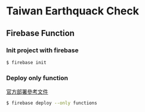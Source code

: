 # Taiwan Earthquack Check

## Firebase Function
### Init project with firebase
```bash
$ firebase init
```

### Deploy only function
[官方部署參考文件](https://firebase.google.com/docs/functions/manage-functions)
```bash
$ firebase deploy --only functions
```
